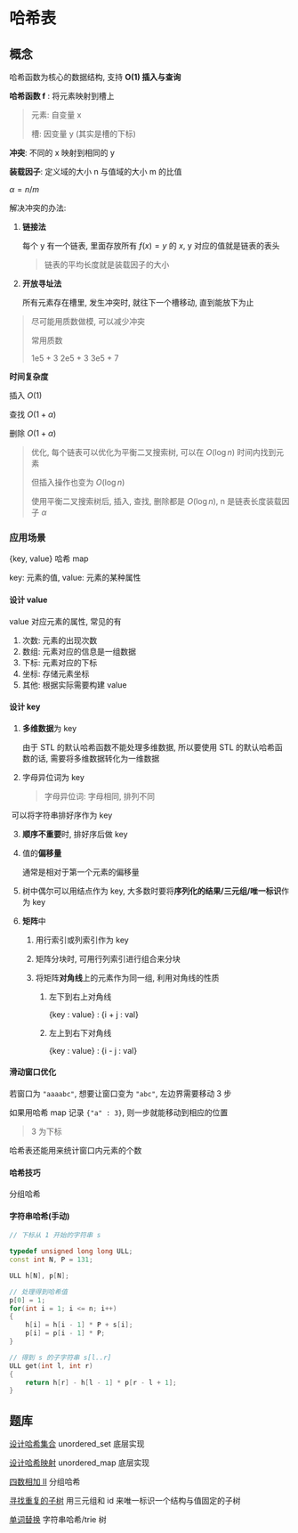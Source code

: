 # 哈希表

## 概念

哈希函数为核心的数据结构, 支持 **O(1) 插入与查询**

**哈希函数 f** : 将元素映射到槽上

> 元素: 自变量 x
>
> 槽: 因变量 y (其实是槽的下标)

**冲突**: 不同的 x 映射到相同的 y

**装载因子**: 定义域的大小 n 与值域的大小 m 的比值

$\alpha = n / m$

解决冲突的办法: 

1. **链接法**

   每个 y 有一个链表, 里面存放所有 $f(x) = y$ 的 $x$, y 对应的值就是链表的表头

   > 链表的平均长度就是装载因子的大小

2. **开放寻址法**

   所有元素存在槽里, 发生冲突时, 就往下一个槽移动, 直到能放下为止

> 尽可能用质数做模, 可以减少冲突
>
> 常用质数
>
> 1e5 + 3
> 2e5 + 3
> 3e5 + 7

**时间复杂度**

插入 $O(1)$

查找 $O(1 + \alpha)$

删除 $O(1 + \alpha)$

> 优化, 每个链表可以优化为平衡二叉搜索树, 可以在 $O(\log n)$ 时间内找到元素
>
> 但插入操作也变为 $O(\log n)$
>
> 使用平衡二叉搜索树后, 插入, 查找, 删除都是 $O(\log n)$, n 是链表长度装载因子 $\alpha$

### 应用场景

{key, value} 哈希 map

key: 元素的值, value: 元素的某种属性

#### 设计 value

value 对应元素的属性, 常见的有

1. 次数: 元素的出现次数
2. 数组: 元素对应的信息是一组数据
3. 下标: 元素对应的下标
4. 坐标: 存储元素坐标
5. 其他: 根据实际需要构建 value

#### 设计 key

1. **多维数据**为 key

   由于 STL 的默认哈希函数不能处理多维数据, 所以要使用 STL 的默认哈希函数的话, 需要将多维数据转化为一维数据

2. 字母异位词为 key

   > 字母异位词: 字母相同, 排列不同

​		可以将字符串排好序作为 key

 3. **顺序不重要**时, 排好序后做 key

 4. 值的**偏移量**

    通常是相对于第一个元素的偏移量

 5. 树中偶尔可以用结点作为 key, 大多数时要将**序列化的结果/三元组/唯一标识**作为 key

 6. **矩阵**中

    1. 用行索引或列索引作为 key

    2. 矩阵分块时, 可用行列索引进行组合来分块

    3. 将矩阵**对角线**上的元素作为同一组, 利用对角线的性质

       1. 左下到右上对角线

          {key : value} : {i + j : val}

       2. 左上到右下对角线

          {key : value} : {i - j : val}

#### 滑动窗口优化

若窗口为 `"aaaabc"`, 想要让窗口变为 `"abc"`, 左边界需要移动 3 步

如果用哈希 map 记录 `{"a" : 3}`, 则一步就能移动到相应的位置

> 3 为下标

哈希表还能用来统计窗口内元素的个数

#### 哈希技巧

分组哈希

#### 字符串哈希(手动)

```C++
// 下标从 1 开始的字符串 s

typedef unsigned long long ULL;
const int N, P = 131;

ULL h[N], p[N];

// 处理得到哈希值
p[0] = 1;
for(int i = 1; i <= n; i++)
{
    h[i] = h[i - 1] * P + s[i];
    p[i] = p[i - 1] * P;
}

// 得到 s 的子字符串 s[l..r]
ULL get(int l, int r)
{
    return h[r] - h[l - 1] * p[r - l + 1];
}
```



## 题库

[设计哈希集合](https://leetcode.cn/problems/design-hashset/)		unordered_set 底层实现

[设计哈希映射](https://leetcode.cn/problems/design-hashmap/)		unordered_map 底层实现

[四数相加 II](https://leetcode.cn/problems/4sum-ii/)			分组哈希

[寻找重复的子树](https://leetcode.cn/problems/find-duplicate-subtrees/)	用三元组和 id 来唯一标识一个结构与值固定的子树

[单词替换](https://leetcode.cn/problems/replace-words/)				字符串哈希/trie 树